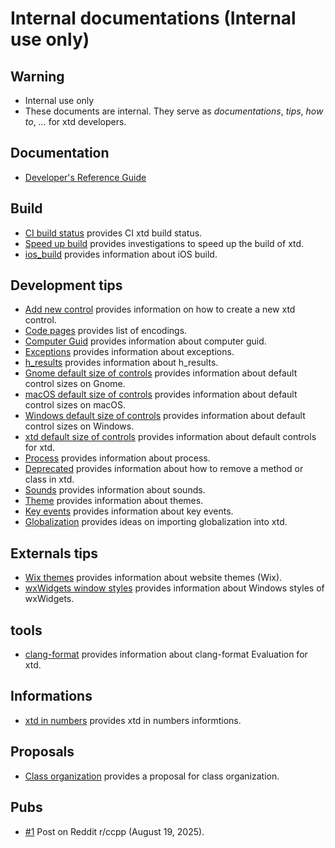 # Internal documentations (**Internal use only**)

## Warning

* Internal use only
* These documents are internal. They serve as *documentations*, *tips*, *how to*, *...* for xtd developers.

## Documentation

* [Developer's Reference Guide](https://gammasoft71.github.io/xtd/reference_guides/developer/index.html)

## Build

* [CI build status](/docs/documentation/internal/ci_build_status) provides CI xtd build status.
* [Speed up build](/docs/documentation/internal/speedup_build) provides investigations to speed up the build of xtd.
* [ios_build](/docs/documentation/internal/ios_build) provides information about iOS build.

## Development tips

* [Add new control](/docs/documentation/internal/add_new_control) provides information on how to create a new xtd control.
* [Code pages](/docs/documentation/internal/code_pages) provides list of encodings.
* [Computer Guid](/docs/documentation/internal/computer_guid) provides information about computer guid.
* [Exceptions](/docs/documentation/internal/exceptions) provides information about exceptions.
* [h_results](/docs/documentation/internal/hresults) provides information about h_results.
* [Gnome default size of controls](/docs/documentation/internal/default_size_of_controls_g) provides information about default control sizes on Gnome.
* [macOS default size of controls](/docs/documentation/internal/default_size_of_controls_m) provides information about default control sizes on macOS.
* [Windows default size of controls](/docs/documentation/internal/default_size_of_controls_w) provides information about default control sizes on Windows.
* [xtd default size of controls](/docs/documentation/internal/default_size_of_controls) provides information about default controls for xtd.
* [Process](/docs/documentation/internal/process) provides information about process.
* [Deprecated](/docs/documentation/internal/deprecated) provides information about how to remove a method or class in xtd.
* [Sounds](/docs/documentation/internal/sounds) provides information about sounds.
* [Theme](/docs/documentation/internal/theme) provides information about themes.
* [Key events](/docs/documentation/internal/key_events) provides information about key events.
* [Globalization](/docs/documentation/internal/globalization) provides ideas on importing globalization into xtd.

## Externals tips

* [Wix themes](/docs/documentation/internal/wix_themes) provides information about website themes (Wix).
* [wxWidgets window styles](/docs/documentation/internal/wxwidgets_window_styles) provides information about Windows styles of wxWidgets.

## tools

* [clang-format](/docs/documentation/internal/clang_format) provides information about clang-format Evaluation for xtd.

## Informations

* [xtd in numbers](/docs/documentation/internal/some_numbers) provides xtd in numbers informtions.

## Proposals

* [Class organization](/docs/documentation/internal/class_organization) provides a proposal for class organization.

## Pubs

* [#1](/docs/documentation/internal/pubs/1_reddit) Post on Reddit r/ccpp (August 19, 2025).


